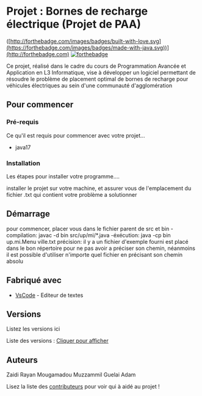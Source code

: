 # Projet : Bornes de recharge électrique (Projet de PAA)

([http://forthebadge.com/images/badges/built-with-love.svg](https://forthebadge.com/images/badges/made-with-java.svg))](http://forthebadge.com)  [![forthebadge](https://forthebadge.com/images/badges/powered-by-coffee.svg)](http://forthebadge.com)

Ce projet, réalisé dans le cadre du cours de Programmation Avancée et Application en L3 Informatique, vise à développer un logiciel permettant de résoudre le problème de placement optimal de bornes de recharge pour véhicules électriques au sein d'une communauté d'agglomération
## Pour commencer

### Pré-requis

Ce qu'il est requis pour commencer avec votre projet...

- java17

### Installation

Les étapes pour installer votre programme....


installer le projet sur votre machine, et assurer vous de l'emplacement du fichier .txt qui contient votre problème a solutionner



## Démarrage

pour commencer, placer vous dans le fichier parent de src et bin
-compilation:
javac -d bin src/up/mi/*.java
-éxécution:
java -cp bin up.mi.Menu ville.txt
précision:
il y a un fichier d'exemple fourni est placé dans le bon répertoire pour ne pas avoir a préciser son chemin, néanmoins il est possible d'utiliser n'importe quel fichier en précisant son chemin absolu

## Fabriqué avec


* [VsCode](https://code.visualstudio.com/) - Editeur de textes



## Versions
Listez les versions ici 

Liste des versions : [Cliquer pour afficher](https://github.com/Muzza1103/PROJET_PAA/tags)

## Auteurs
Zaidi Rayan
Mougamadou Muzzammil
Guelai Adam

Lisez la liste des [contributeurs](https://github.com/Muzza1103/PROJET_PAA/contributors) pour voir qui à aidé au projet !




